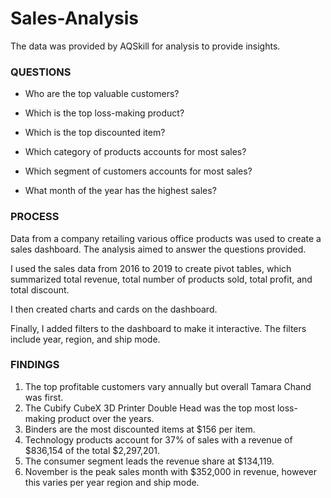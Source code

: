 # Sales-Analysis
The data was provided by AQSkill for analysis to provide insights.

### QUESTIONS

- Who are the top valuable customers?

- Which is the top loss-making product?

- Which is the top discounted item?

- Which category of products accounts for most sales?

- Which segment of customers accounts for most sales?

- What month of the year has the highest sales?

### PROCESS

Data from a company retailing various office products was used to create a sales dashboard. The analysis aimed to answer the questions provided.

I used the sales data from 2016 to 2019 to create pivot tables, which summarized total revenue, total number of products sold, total profit, and total discount.

I then created charts and cards on the dashboard.

Finally, I  added filters to the dashboard to make it interactive. The filters include year, region, and ship mode.

### FINDINGS

1.	The top profitable customers vary annually but overall Tamara Chand was first.
2.	The Cubify CubeX 3D Printer Double Head was the top most loss-making product over the years.
3.	Binders are the most discounted items at $156 per item.
4.	Technology products account for 37% of sales with a revenue of $836,154 of the total $2,297,201.
5.	The consumer segment leads the revenue share at $134,119.
6.	November is the peak sales month with $352,000 in revenue, however this varies per year region and ship mode.


